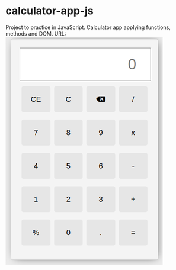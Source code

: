 # calculator-app-js
Project to practice in JavaScript. Calculator app applying functions, methods and DOM.
URL: 
![Texto alternativo](img/screenshot-calculator.png)
